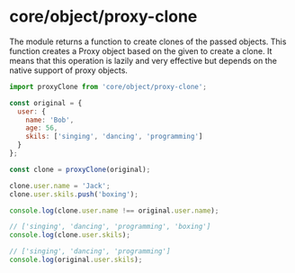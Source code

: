 # core/object/proxy-clone

The module returns a function to create clones of the passed objects.
This function creates a Proxy object based on the given to create a clone.
It means that this operation is lazily and very effective but depends on the native support of proxy objects.

```js
import proxyClone from 'core/object/proxy-clone';

const original = {
  user: {
    name: 'Bob',
    age: 56,
    skils: ['singing', 'dancing', 'programming']
  }
};

const clone = proxyClone(original);

clone.user.name = 'Jack';
clone.user.skils.push('boxing');

console.log(clone.user.name !== original.user.name);

// ['singing', 'dancing', 'programming', 'boxing']
console.log(clone.user.skils);

// ['singing', 'dancing', 'programming']
console.log(original.user.skils);
```
